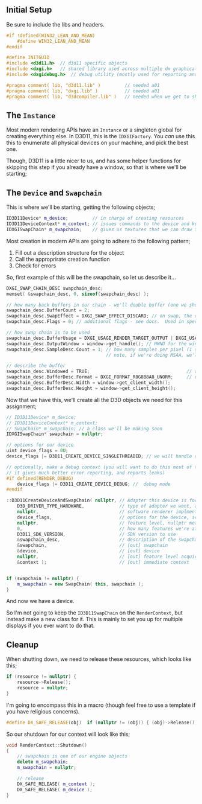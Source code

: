 ## Initial Setup

Be sure to include the libs and headers.  

```cpp
#if !defined(WIN32_LEAN_AND_MEAN) 
    #define WIN32_LEAN_AND_MEAN
#endif

#define INITGUID
#include <d3d11.h>  // d3d11 specific objects
#include <dxgi.h>   // shared library used across multiple dx graphical interfaces
#include <dxgidebug.h>  // debug utility (mostly used for reporting and analytics)

#pragma comment( lib, "d3d11.lib" )         // needed a01
#pragma comment( lib, "dxgi.lib" )          // needed a01
#pragma comment( lib, "d3dcompiler.lib" )   // needed when we get to shaders
```

## The `Instance`
Most modern rendering APIs have an `Instance` or a singleton global for creating everything else.  In D3D11, this is the `IDXGIFactory`.  You *can* use this this to enumerate all physical devices on your machine, and pick the best one.

Though, D3D11 is a little nicer to us, and has some helper functions for skipping this step if you already have a window, so that is where we'll be starting; 

## The `Device` and `Swapchain`
This is where we'll be starting, getting the following objects;

```cpp
ID3D11Device* m_device;         // in charge of creating resources
ID3D11DeviceContext* m_context; // issues commands to the device and keeps track of current state
IDXGISwapChain* m_swapchain;    // gives us textures that we can draw that the user can see
```

Most creation in modern APIs are going to adhere to the following pattern;

1. Fill out a description structure for the object
2. Call the approprirate creation function
3. Check for errors

So, first example of this will be the swapchain, so let us describe it...

```cpp
DXGI_SWAP_CHAIN_DESC swapchain_desc; 
memset( &swapchain_desc, 0, sizeof(swapchain_desc) ); 

// how many back buffers in our chain - we'll double buffer (one we show, one we draw to)
swapchain_desc.BufferCount = 2;      
swapchain_desc.SwapEffect = DXGI_SWAP_EFFECT_DISCARD; // on swap, the old buffer is discarded
swapchain_desc.Flags = 0; // additional flags - see docs.  Used in special cases like for video buffers

// how swap chain is to be used
swapchain_desc.BufferUsage = DXGI_USAGE_RENDER_TARGET_OUTPUT | DXGI_USAGE_BACK_BUFFER;
swapchain_desc.OutputWindow = window->get_handle(); // HWND for the window to be used
swapchain_desc.SampleDesc.Count = 1; // how many samples per pixel (1 so no MSAA)
                                     // note, if we're doing MSAA, we'll do it on a secondary target

// describe the buffer
swapchain_desc.Windowed = TRUE;                                    // windowed/full-screen mode
swapchain_desc.BufferDesc.Format = DXGI_FORMAT_R8G8B8A8_UNORM;     // use 32-bit color RGBA8 color
swapchain_desc.BufferDesc.Width = window->get_client_width(); 
swapchain_desc.BufferDesc.Height = window->get_client_height();
```

Now that we have this, we'll create all the D3D objects we need for this assignment; 

```cpp
// ID3D11Device* m_device;
// ID3D11DeviceContext* m_context; 
// SwapChain* m_swapchain; // a class we'll be making soon
IDXGISwapChain* swapchain = nullptr;

// options for our device
uint device_flags = 0U;
device_flags |= D3D11_CREATE_DEVICE_SINGLETHREADED; // we will handle our own threading

// optionally, make a debug context (you will want to do this most of the time,
// it gives much better error reporting, and reports leaks)
#if defined(RENDER_DEBUG)
    device_flags |= D3D11_CREATE_DEVICE_DEBUG; //  debug mode
#endif

::D3D11CreateDeviceAndSwapChain( nullptr, // Adapter this device is for - nullptr will use primary
    D3D_DRIVER_TYPE_HARDWARE,             // type of adapter we want, and we want hardware accelerated
    nullptr,                              // software renderer implmentation - not using it
    device_flags,                         // options for the device, setup above
    nullptr,                              // feature level, nullptr means use default
    0,                                    // how many features we're attempting
    D3D11_SDK_VERSION,                    // SDK version to use
    &swapchain_desc,                      // description of the swapchain we want to make
    &swapchain,                           // [out] swapchain
    &device,                              // [out] device
    nullptr,                              // [out] feature level acquired 
    &context );                           // [out] immediate context


if (swapchain != nullptr) {
    m_swapchain = new SwapChain( this, swapchain ); 
}
```

And now we have a device.

So I'm not going to keep the `ID3D11SwapChain` on the `RenderContext`, but instead make a new class for it.  This is mainly to set you up for multiple displays if you ever want to do that.

## Cleanup
When shutting down, we need to release these resources, which looks like this;

```cpp
if (resource != nullptr) {
    resource->Release();
    resource = nullptr; 
}
```

I'm going to encompass this in a macro (though feel free to use a template if you have religious concerns).

```cpp
#define DX_SAFE_RELEASE(obj)  if (nullptr != (obj)) { (obj)->Release(); (obj) = nullptr; }
```

So our shutdown for our context will look like this;

```cpp
void RenderContext::Shutdown()
{
    // swapchain is one of our engine objects
    delete m_swapchain; 
    m_swapchain = nullptr; 

    // release
    DX_SAFE_RELEASE( m_context ); 
    DX_SAFE_RELEASE( m_device ); 
}
```